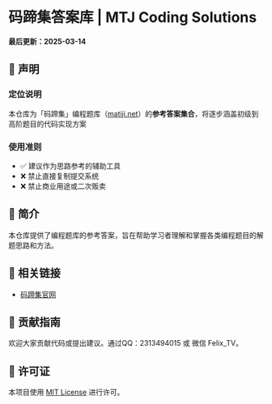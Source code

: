 # 码蹄集答案库 | MTJ Coding Solutions

**最后更新：2025-03-14**  

## 🚨 声明
### 定位说明
本仓库为「码蹄集」编程题库（[matiji.net](https://www.matiji.net)）的**参考答案集合**，将逐步涵盖初级到高阶题目的代码实现方案

### 使用准则
- ✅ 建议作为思路参考的辅助工具  
- ❌ 禁止直接复制提交系统
- ❌ 禁止商业用途或二次贩卖

## 📖 简介
本仓库提供了编程题库的参考答案，旨在帮助学习者理解和掌握各类编程题目的解题思路和方法。

## 🔗 相关链接
- [码蹄集官网](https://www.matiji.net)

## 🤝 贡献指南
欢迎大家贡献代码或提出建议。通过QQ：2313494015 或 微信 Felix_TV。

## 📄 许可证
本项目使用 [MIT License](LICENSE) 进行许可。

